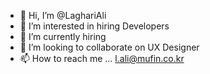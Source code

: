 - 👋 Hi, I’m @LaghariAli
- 👀 I’m interested in hiring Developers
- 🌱 I’m currently hiring
- 💞️ I’m looking to collaborate on UX Designer
- 📫 How to reach me ...  l.ali@mufin.co.kr

<!---
LaghariAli/LaghariAli is a ✨ special ✨ repository because its `README.md` (this file) appears on your GitHub profile.
You can click the Preview link to take a look at your changes.
--->
